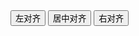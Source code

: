 <div class="layui-btn-container">
  <button class="layui-btn layui-btn-primary demo-dropdown-align" lay-options="{}">
    左对齐
    <i class="layui-icon layui-icon-down layui-font-12"></i>
  </button>
  <button class="layui-btn layui-btn-primary demo-dropdown-align" lay-options="{align: 'center'}">
    居中对齐
    <i class="layui-icon layui-icon-down layui-font-12"></i>
  </button>
  <button class="layui-btn layui-btn-primary demo-dropdown-align" lay-options="{align: 'right'}">
    右对齐
    <i class="layui-icon layui-icon-down layui-font-12"></i>
  </button>
</div>

<!-- import layui --> 
<script>
layui.use(function(){
  var dropdown = layui.dropdown;

  // 水平对齐方式
  dropdown.render({
    elem: '.demo-dropdown-align',
    // align: 'center' // align 已配置在元素 `lay-options` 属性上
    data: [{
      title: 'menu item test 111',
      id: 100
    },{
      title: 'menu item test 222',
      id: 101
    },{
      title: 'menu item test 333',
      id: 102
    }]
  });
  
});
</script>